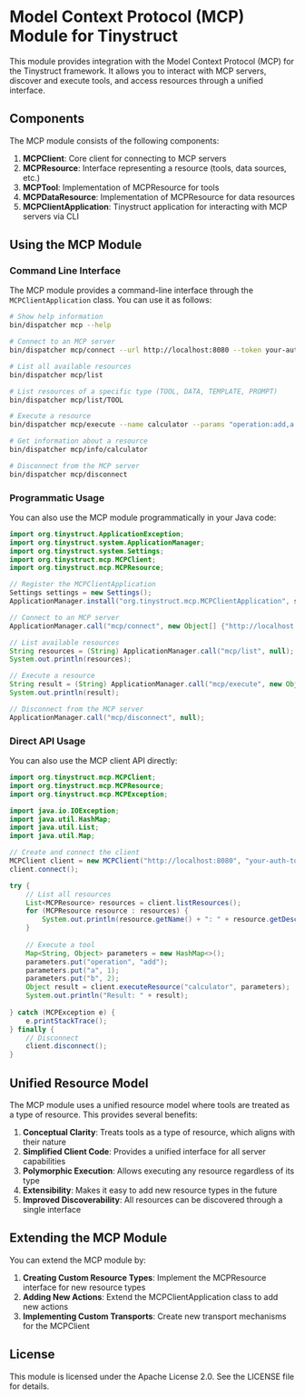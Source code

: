 # Model Context Protocol (MCP) Module for Tinystruct

This module provides integration with the Model Context Protocol (MCP) for the Tinystruct framework. It allows you to interact with MCP servers, discover and execute tools, and access resources through a unified interface.

## Components

The MCP module consists of the following components:

1. **MCPClient**: Core client for connecting to MCP servers
2. **MCPResource**: Interface representing a resource (tools, data sources, etc.)
3. **MCPTool**: Implementation of MCPResource for tools
4. **MCPDataResource**: Implementation of MCPResource for data resources
5. **MCPClientApplication**: Tinystruct application for interacting with MCP servers via CLI

## Using the MCP Module

### Command Line Interface

The MCP module provides a command-line interface through the `MCPClientApplication` class. You can use it as follows:

```bash
# Show help information
bin/dispatcher mcp --help

# Connect to an MCP server
bin/dispatcher mcp/connect --url http://localhost:8080 --token your-auth-token

# List all available resources
bin/dispatcher mcp/list

# List resources of a specific type (TOOL, DATA, TEMPLATE, PROMPT)
bin/dispatcher mcp/list/TOOL

# Execute a resource
bin/dispatcher mcp/execute --name calculator --params "operation:add,a:1,b:2"

# Get information about a resource
bin/dispatcher mcp/info/calculator

# Disconnect from the MCP server
bin/dispatcher mcp/disconnect
```

### Programmatic Usage

You can also use the MCP module programmatically in your Java code:

```java
import org.tinystruct.ApplicationException;
import org.tinystruct.system.ApplicationManager;
import org.tinystruct.system.Settings;
import org.tinystruct.mcp.MCPClient;
import org.tinystruct.mcp.MCPResource;

// Register the MCPClientApplication
Settings settings = new Settings();
ApplicationManager.install("org.tinystruct.mcp.MCPClientApplication", settings);

// Connect to an MCP server
ApplicationManager.call("mcp/connect", new Object[] {"http://localhost:8080", "your-auth-token"});

// List available resources
String resources = (String) ApplicationManager.call("mcp/list", null);
System.out.println(resources);

// Execute a resource
String result = (String) ApplicationManager.call("mcp/execute", new Object[] {"calculator", "operation:add,a:1,b:2"});
System.out.println(result);

// Disconnect from the MCP server
ApplicationManager.call("mcp/disconnect", null);
```

### Direct API Usage

You can also use the MCP client API directly:

```java
import org.tinystruct.mcp.MCPClient;
import org.tinystruct.mcp.MCPResource;
import org.tinystruct.mcp.MCPException;

import java.io.IOException;
import java.util.HashMap;
import java.util.List;
import java.util.Map;

// Create and connect the client
MCPClient client = new MCPClient("http://localhost:8080", "your-auth-token");
client.connect();

try {
    // List all resources
    List<MCPResource> resources = client.listResources();
    for (MCPResource resource : resources) {
        System.out.println(resource.getName() + ": " + resource.getDescription());
    }
    
    // Execute a tool
    Map<String, Object> parameters = new HashMap<>();
    parameters.put("operation", "add");
    parameters.put("a", 1);
    parameters.put("b", 2);
    Object result = client.executeResource("calculator", parameters);
    System.out.println("Result: " + result);
    
} catch (MCPException e) {
    e.printStackTrace();
} finally {
    // Disconnect
    client.disconnect();
}
```

## Unified Resource Model

The MCP module uses a unified resource model where tools are treated as a type of resource. This provides several benefits:

1. **Conceptual Clarity**: Treats tools as a type of resource, which aligns with their nature
2. **Simplified Client Code**: Provides a unified interface for all server capabilities
3. **Polymorphic Execution**: Allows executing any resource regardless of its type
4. **Extensibility**: Makes it easy to add new resource types in the future
5. **Improved Discoverability**: All resources can be discovered through a single interface

## Extending the MCP Module

You can extend the MCP module by:

1. **Creating Custom Resource Types**: Implement the MCPResource interface for new resource types
2. **Adding New Actions**: Extend the MCPClientApplication class to add new actions
3. **Implementing Custom Transports**: Create new transport mechanisms for the MCPClient

## License

This module is licensed under the Apache License 2.0. See the LICENSE file for details.
